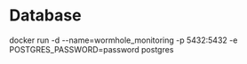 # Database

docker run -d --name=wormhole_monitoring -p 5432:5432 -e POSTGRES_PASSWORD=password postgres
